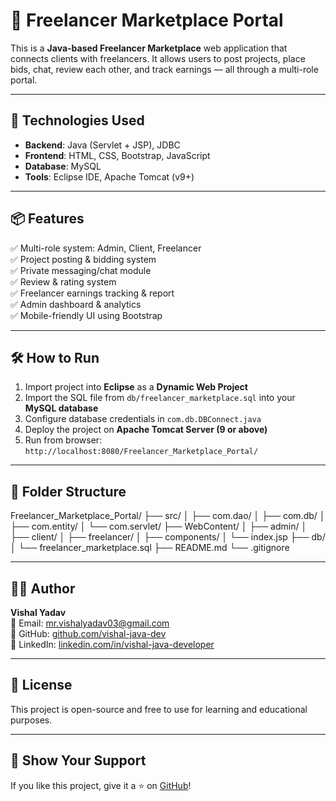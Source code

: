 # 💼 Freelancer Marketplace Portal

This is a **Java-based Freelancer Marketplace** web application that connects clients with freelancers. It allows users to post projects, place bids, chat, review each other, and track earnings — all through a multi-role portal.

---

## 🚀 Technologies Used

- **Backend**: Java (Servlet + JSP), JDBC
- **Frontend**: HTML, CSS, Bootstrap, JavaScript
- **Database**: MySQL
- **Tools**: Eclipse IDE, Apache Tomcat (v9+)

---

## 📦 Features

✅ Multi-role system: Admin, Client, Freelancer  
✅ Project posting & bidding system  
✅ Private messaging/chat module  
✅ Review & rating system  
✅ Freelancer earnings tracking & report  
✅ Admin dashboard & analytics  
✅ Mobile-friendly UI using Bootstrap

---

## 🛠️ How to Run

1. Import project into **Eclipse** as a **Dynamic Web Project**
2. Import the SQL file from `db/freelancer_marketplace.sql` into your **MySQL database**
3. Configure database credentials in `com.db.DBConnect.java`
4. Deploy the project on **Apache Tomcat Server (9 or above)**
5. Run from browser: `http://localhost:8080/Freelancer_Marketplace_Portal/`

---

## 📁 Folder Structure
Freelancer_Marketplace_Portal/
├── src/
│ ├── com.dao/
│ ├── com.db/
│ ├── com.entity/
│ └── com.servlet/
├── WebContent/
│ ├── admin/
│ ├── client/
│ ├── freelancer/
│ ├── components/
│ └── index.jsp
├── db/
│ └── freelancer_marketplace.sql
├── README.md
└── .gitignore


---

## 🙋‍♂️ Author

**Vishal Yadav**  
📧 Email: [mr.vishalyadav03@gmail.com](mr.vishalyadav03@gmail.com)  
🔗 GitHub: [github.com/vishal-java-dev](https://github.com/vishal-java-dev)  
🔗 LinkedIn: [linkedin.com/in/vishal-java-developer](https://www.linkedin.com/in/vishal-java-developer)

---

## 📜 License

This project is open-source and free to use for learning and educational purposes.

---

## 🌟 Show Your Support

If you like this project, give it a ⭐ on [GitHub](https://github.com/vishal-java-dev/Freelancer_Marketplace_Portal)!


